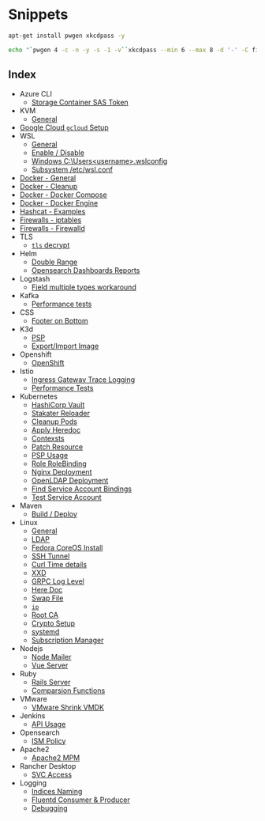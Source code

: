 # Snippets

```bash
apt-get install pwgen xkcdpass -y

echo "`pwgen 4 -c -n -y -s -1 -v``xkcdpass --min 6 --max 8 -d '-' -C first -n 2 -c 1``pwgen 4 -c -n -y -s -1 -v`"
```

## Index

- Azure CLI
    - [Storage Container SAS Token](md-files/azure-cli/storage-container-sas-token.md)
- KVM
    - [General](md-files/kvm/general.md)
- [Google Cloud `gcloud` Setup](md-files/google-cloud/gcloud-setup.md)
- WSL
    - [General](md-files/wsl/general.md)
    - [Enable / Disable](md-files/wsl/enable-disable.md)
    - [Windows C:\Users\<username>\.wslconfig](md-files/wsl/windows-wslconfig.md)
    - [Subsystem /etc/wsl.conf](md-files/wsl/subsystem-wslconf.md)
- [Docker - General](md-files/docker/general.md)
- [Docker - Cleanup](md-files/docker/cleanup.md)
- [Docker - Docker Compose](md-files/docker/docker-compose.md)
- [Docker - Docker Engine](md-files/docker/settings.md)
- [Hashcat - Examples](md-files/hashcat/examples.md)
- [Firewalls - iptables](md-files/firewalls/iptables.md)
- [Firewalls - Firewalld](md-files/firewalls/firewalld.md)
- TLS
    - [`tls` decrypt](md-files/tls/decrypt.md)
- Helm
    - [Double Range](md-files/helm/double-range.md)
    - [Opensearch Dashboards Reports](md-files/helm/osd-reports.md)
- Logstash
    - [Field multiple types workaround](md-files/logstash/field-multiple-types-workaround.md)
- Kafka
    - [Performance tests](md-files/kafka/performance-tests.md)
- CSS
    - [Footer on Bottom](md-files/css/footer-on-bottom.md)
- K3d
    - [PSP](md-files/k3d/psp.md)
    - [Export/Import Image](md-files/k3d/export-import-image.md)
- Openshift
    - [OpenShift](md-files/openshift/ingress.md)
- Istio
    - [Ingress Gateway Trace Logging](md-files/istio/ingress-gateway-trace-logging.md)
    - [Performance Tests](md-files/istio/performance-tests.md)
- Kubernetes
    - [HashiCorp Vault](md-files/kubernetes/hashicorp-vault.md)
    - [Stakater Reloader](md-files/kubernetes/stakater-reloader.md)
    - [Cleanup Pods](md-files/kubernetes/cleanup-pods.md)
    - [Apply Heredoc](md-files/kubernetes/apply-heredoc.md)
    - [Contexsts](md-files/kubernetes/contexts.md)
    - [Patch Resource](md-files/kubernetes/patch-resource.md)
    - [PSP Usage](md-files/kubernetes/psp-usage.md)
    - [Role RoleBinding](md-files/kubernetes/role-rolebinding.md)
    - [Nginx Deployment](md-files/kubernetes/nginx-deployment.md)
    - [OpenLDAP Deployment](md-files/kubernetes/openldap-deployment.md)
    - [Find Service Account Bindings](md-files/kubernetes/find-service-account-bindings.md)
    - [Test Service Account](md-files/kubernetes/test-service-account.md)
- Maven
    - [Build / Deploy](md-files/maven/build-deploy.md)
- Linux
    - [General](md-files/linux/general.md)
    - [LDAP](md-files/linux/ldap.md)
    - [Fedora CoreOS Install](md-files/linux/fedora-coreos-install.md)
    - [SSH Tunnel](md-files/linux/ssh-tunnel.md)
    - [Curl Time details](md-files/linux/curl-time-details.md)
    - [XXD](md-files/linux/xxd.md)
    - [GRPC Log Level](md-files/linux/grpc-log-level.md)
    - [Here Doc](md-files/linux/here-doc.md)
    - [Swap File](md-files/linux/swap.md)
    - [`ip`](md-files/linux/ip.md)
    - [Root CA](md-files/linux/root-ca.md)
    - [Crypto Setup](md-files/linux/crypt-setup.md)
    - [systemd](md-files/linux/systemd.md)
    - [Subscription Manager](md-files/linux/subscription-manager.md)
- Nodejs
    - [Node Mailer](md-files/nodejs/nodemailer.md)
    - [Vue Server](md-files/nodejs/vue-server.md)
- Ruby
    - [Rails Server](md-files/ruby/rails-server.md)
    - [Comparsion Functions](md-files/ruby/comparsion-functions.md)
- VMware
    - [VMware Shrink VMDK](md-files/vmware/shrink-vmdk.md)
- Jenkins
    - [API Usage](md-files/jenkins/api-usage.md)
- Opensearch
    - [ISM Policy](md-files/opensearch/ism-policy.md)
- Apache2
    - [Apache2 MPM](md-files/apache2/mpm.md)
- Rancher Desktop
    - [SVC Access](md-files/rancher-desktop/svc-access.md)
- Logging
    - [Indices Naming](md-files/logging/indices-naming.md)
    - [Fluentd Consumer & Producer](md-files/logging/fluentd-consumer-producer.md)
    - [Debugging](md-files/logging/debugging.md)
